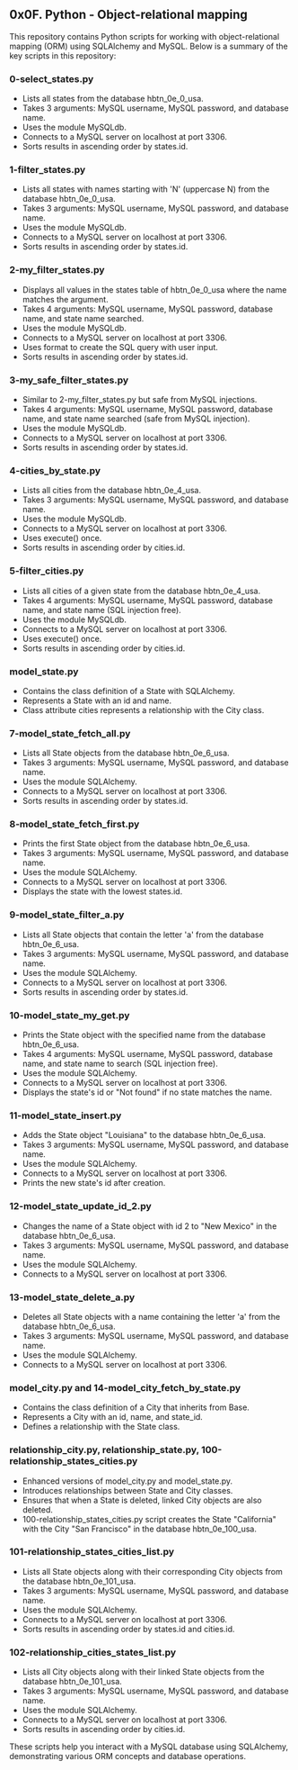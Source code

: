 ## 0x0F. Python - Object-relational mapping

This repository contains Python scripts for working with object-relational mapping (ORM) using SQLAlchemy and MySQL. Below is a summary of the key scripts in this repository:

### 0-select_states.py

- Lists all states from the database hbtn_0e_0_usa.
- Takes 3 arguments: MySQL username, MySQL password, and database name.
- Uses the module MySQLdb.
- Connects to a MySQL server on localhost at port 3306.
- Sorts results in ascending order by states.id.

### 1-filter_states.py

- Lists all states with names starting with 'N' (uppercase N) from the database hbtn_0e_0_usa.
- Takes 3 arguments: MySQL username, MySQL password, and database name.
- Uses the module MySQLdb.
- Connects to a MySQL server on localhost at port 3306.
- Sorts results in ascending order by states.id.

### 2-my_filter_states.py

- Displays all values in the states table of hbtn_0e_0_usa where the name matches the argument.
- Takes 4 arguments: MySQL username, MySQL password, database name, and state name searched.
- Uses the module MySQLdb.
- Connects to a MySQL server on localhost at port 3306.
- Uses format to create the SQL query with user input.
- Sorts results in ascending order by states.id.

### 3-my_safe_filter_states.py

- Similar to 2-my_filter_states.py but safe from MySQL injections.
- Takes 4 arguments: MySQL username, MySQL password, database name, and state name searched (safe from MySQL injection).
- Uses the module MySQLdb.
- Connects to a MySQL server on localhost at port 3306.
- Sorts results in ascending order by states.id.

### 4-cities_by_state.py

- Lists all cities from the database hbtn_0e_4_usa.
- Takes 3 arguments: MySQL username, MySQL password, and database name.
- Uses the module MySQLdb.
- Connects to a MySQL server on localhost at port 3306.
- Uses execute() once.
- Sorts results in ascending order by cities.id.

### 5-filter_cities.py

- Lists all cities of a given state from the database hbtn_0e_4_usa.
- Takes 4 arguments: MySQL username, MySQL password, database name, and state name (SQL injection free).
- Uses the module MySQLdb.
- Connects to a MySQL server on localhost at port 3306.
- Uses execute() once.
- Sorts results in ascending order by cities.id.

### model_state.py

- Contains the class definition of a State with SQLAlchemy.
- Represents a State with an id and name.
- Class attribute cities represents a relationship with the City class.

### 7-model_state_fetch_all.py

- Lists all State objects from the database hbtn_0e_6_usa.
- Takes 3 arguments: MySQL username, MySQL password, and database name.
- Uses the module SQLAlchemy.
- Connects to a MySQL server on localhost at port 3306.
- Sorts results in ascending order by states.id.

### 8-model_state_fetch_first.py

- Prints the first State object from the database hbtn_0e_6_usa.
- Takes 3 arguments: MySQL username, MySQL password, and database name.
- Uses the module SQLAlchemy.
- Connects to a MySQL server on localhost at port 3306.
- Displays the state with the lowest states.id.

### 9-model_state_filter_a.py

- Lists all State objects that contain the letter 'a' from the database hbtn_0e_6_usa.
- Takes 3 arguments: MySQL username, MySQL password, and database name.
- Uses the module SQLAlchemy.
- Connects to a MySQL server on localhost at port 3306.
- Sorts results in ascending order by states.id.

### 10-model_state_my_get.py

- Prints the State object with the specified name from the database hbtn_0e_6_usa.
- Takes 4 arguments: MySQL username, MySQL password, database name, and state name to search (SQL injection free).
- Uses the module SQLAlchemy.
- Connects to a MySQL server on localhost at port 3306.
- Displays the state's id or "Not found" if no state matches the name.

### 11-model_state_insert.py

- Adds the State object "Louisiana" to the database hbtn_0e_6_usa.
- Takes 3 arguments: MySQL username, MySQL password, and database name.
- Uses the module SQLAlchemy.
- Connects to a MySQL server on localhost at port 3306.
- Prints the new state's id after creation.

### 12-model_state_update_id_2.py

- Changes the name of a State object with id 2 to "New Mexico" in the database hbtn_0e_6_usa.
- Takes 3 arguments: MySQL username, MySQL password, and database name.
- Uses the module SQLAlchemy.
- Connects to a MySQL server on localhost at port 3306.

### 13-model_state_delete_a.py

- Deletes all State objects with a name containing the letter 'a' from the database hbtn_0e_6_usa.
- Takes 3 arguments: MySQL username, MySQL password, and database name.
- Uses the module SQLAlchemy.
- Connects to a MySQL server on localhost at port 3306.

### model_city.py and 14-model_city_fetch_by_state.py

- Contains the class definition of a City that inherits from Base.
- Represents a City with an id, name, and state_id.
- Defines a relationship with the State class.

### relationship_city.py, relationship_state.py, 100-relationship_states_cities.py

- Enhanced versions of model_city.py and model_state.py.
- Introduces relationships between State and City classes.
- Ensures that when a State is deleted, linked City objects are also deleted.
- 100-relationship_states_cities.py script creates the State "California" with the City "San Francisco" in the database hbtn_0e_100_usa.

### 101-relationship_states_cities_list.py

- Lists all State objects along with their corresponding City objects from the database hbtn_0e_101_usa.
- Takes 3 arguments: MySQL username, MySQL password, and database name.
- Uses the module SQLAlchemy.
- Connects to a MySQL server on localhost at port 3306.
- Sorts results in ascending order by states.id and cities.id.

### 102-relationship_cities_states_list.py

- Lists all City objects along with their linked State objects from the database hbtn_0e_101_usa.
- Takes 3 arguments: MySQL username, MySQL password, and database name.
- Uses the module SQLAlchemy.
- Connects to a MySQL server on localhost at port 3306.
- Sorts results in ascending order by cities.id.

These scripts help you interact with a MySQL database using SQLAlchemy, demonstrating various ORM concepts and database operations.
